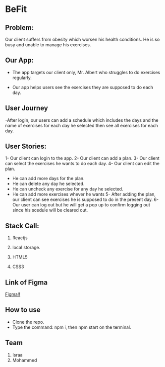 # BeFit

## Problem:

Our client suffers from obesity which worsen his health conditions. He is so busy and unable to manage his exercises. 

## Our App:

- The app targets our client only, Mr. Albert who struggles to do exercises regularly.

- Our app helps users see the exercises they are supposed to do each day. 

## User Journey

-After login, our users can add a schedule which includes the days and the name of exercises for each day he selected then see all exercises for each day. 

## User Stories:
1- Our client can login to the app.
2- Our client can add a plan.
3- Our client can select the exercises he wants to do each day.
4- Our client can edit the plan. 
  - He can add more days for the plan.
  - He can delete any day he selected.
  - He can uncheck any exercise for any day he selected.
  - He can add more exercises whever he wants
5- After adding the plan, our client can see exercises he is supposed to do in the present day.
6- Our user can log out but he will get a pop up to confirm logging out since his scedule will be cleared out.

## Stack Call:
1. Reactjs

2. local storage.

3. HTML5

4. CSS3

## Link of Figma
[Figma!!](https://www.figma.com/file/NI7nJJ50wdGJkWVNklH6NmFZ/Untitled?node-id=0%3A1)

## How to use
  - Clone the repo.
  - Type the command: npm i, then npm start on the terminal.

## Team

1. Israa 
2. Mohammed
